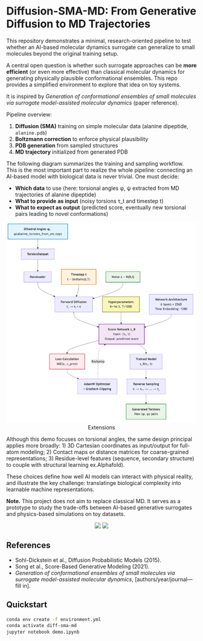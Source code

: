 # Diffusion-SMA-MD: From Generative Diffusion to MD Trajectories

This repository demonstrates a minimal, research-oriented pipeline to test whether 
an AI-based molecular dynamics surrogate can generalize to small molecules beyond 
the original training setup.  

A central open question is whether such surrogate approaches can be **more efficient**
(or even more effective) than classical molecular dynamics for generating physically
plausible conformational ensembles. This repo provides a simplified environment to explore that idea on toy systems.

It is inspired by *Generation of conformational ensembles of small molecules via surrogate model-assisted molecular dynamics* (paper reference).

Pipeline overview:
1. **Diffusion (SMA)** training on simple molecular data (alanine dipeptide, `alanine.pdb`)
2. **Boltzmann correction** to enforce physical plausibility
3. **PDB generation** from sampled structures
4. **MD trajectory** initialized from generated PDB

The following diagram summarizes the training and sampling workflow.  
This is the most important part to realize the whole pipeline: connecting an AI-based model with biological data is never trivial. One must decide:
- **Which data** to use (here: torsional angles φ, ψ extracted from MD trajectories of alanine dipeptide)
- **What to provide as input** (noisy torsions τ_t and timestep t)
- **What to expect as output** (predicted score, eventually new torsional pairs leading to novel conformations)

<p align="center">
  <img src="docs/diagram.png" width="600" alt="Diffusion->Boltzmann->PDB->MD workflow“>
</p>

### Extensions
Although this demo focuses on torsional angles, the same design principal applies more broadly: 1) 3D Cartesian coordinates as input/output for full-atom modeling; 2) Contact maps or distance matrices for coarse-grained representations; 3) Residue-level features (sequence, secondary structure) to couple with structural learning ex.Alphafold).

These choices define how well AI models can interact with physical reality, and illustrate the key challenge: translatinge biological complexity into learnable machine representations.


**Note.** This project does not aim to replace classical MD. It serves as a prototype to study the trade-offs between AI-based generative surrogates and physics-based simulations on toy datasets.

<p align="center">
  <img src="results/loss_curve.png" width="320">
  <img src="results/energy_before_after.png" width="320">
</p>

## References
- Sohl-Dickstein et al., Diffusion Probabilistic Models (2015).
- Song et al., Score-Based Generative Modeling (2021).
- *Generation of conformational ensembles of small molecules via surrogate model-assisted molecular dynamics*, [authors/year/journal—fill in].


## Quickstart

```bash
conda env create -f environment.yml
conda activate diff-sma-md
jupyter notebook demo.ipynb



